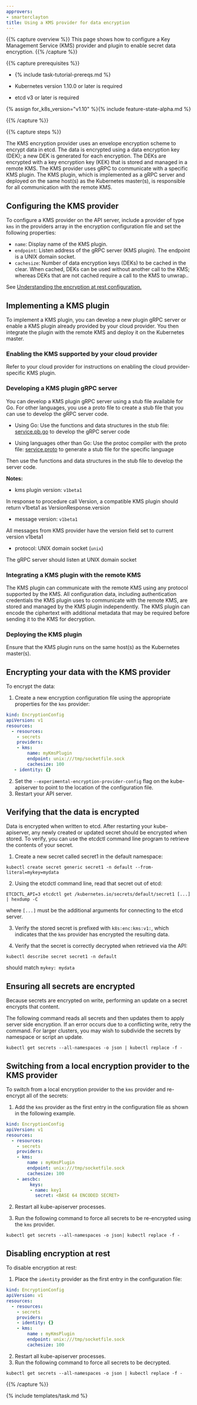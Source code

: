 ```yaml
---
approvers:
- smarterclayton
title: Using a KMS provider for data encryption
---
```

{{% capture overview %}}
This page shows how to configure a Key Management Service (KMS) provider and plugin to enable secret data encryption.
{{% /capture %}}

{{% capture prerequisites %}}

* {% include task-tutorial-prereqs.md %}

* Kubernetes version 1.10.0 or later is required

* etcd v3 or later is required

{% assign for_k8s_version="v1.10" %}{% include feature-state-alpha.md %}

{{% /capture %}}

{{% capture steps %}}

The KMS encryption provider uses an envelope encryption scheme to encrypt data in etcd. The data is encrypted using a data encryption key (DEK); a new DEK is generated for each encryption. The DEKs are encrypted with a key encryption key (KEK) that is stored and managed in a remote KMS. The KMS provider uses gRPC to communicate with a specific KMS 
plugin. The KMS plugin, which is implemented as a gRPC server and deployed on the same host(s) as the Kubernetes master(s), is responsible for all communication with the remote KMS.

## Configuring the KMS provider

To configure a KMS provider on the API server, include a provider of type ```kms``` in the providers array in the encryption configuration file and set the following properties:

  * `name`: Display name of the KMS plugin.
  * `endpoint`: Listen address of the gRPC server (KMS plugin). The endpoint is a UNIX domain socket.
  * `cachesize`: Number of data encryption keys (DEKs) to be cached in the clear. When cached, DEKs can be used without another call to the KMS; whereas DEKs that are not cached require a call to the KMS to unwrap.. 

See [Understanding the encryption at rest configuration.](/docs/tasks/administer-cluster/encrypt-data)

## Implementing a KMS plugin

To implement a KMS plugin, you can develop a new plugin gRPC server or enable a KMS plugin already provided by your cloud provider. You then integrate the plugin with the remote KMS and deploy it on the Kubernetes master.

### Enabling the KMS supported by your cloud provider 
Refer to your cloud provider for instructions on enabling the cloud provider-specific KMS plugin.

### Developing a KMS plugin gRPC server
You can develop a KMS plugin gRPC server using a stub file available for Go. For other languages, you use a proto file to create a stub file that you can use to develop the gRPC server code.

* Using Go: Use the functions and data structures in the stub file: [service.pb.go](https://github.com/kubernetes/kubernetes/blob/master/staging/src/k8s.io/apiserver/pkg/storage/value/encrypt/envelope/v1beta1/service.pb.go) to develop the gRPC server code 

* Using languages other than Go: Use the protoc compiler with the proto file: [service.proto](https://github.com/kubernetes/kubernetes/blob/master/staging/src/k8s.io/apiserver/pkg/storage/value/encrypt/envelope/v1beta1/service.proto) to generate a stub file for the specific language

Then use the functions and data structures in the stub file to develop the server code.

**Notes:**

* kms plugin version: `v1beta1`

In response to procedure call Version, a compatible KMS plugin should return v1beta1 as VersionResponse.version

* message version: `v1beta1`

All messages from KMS provider have the version field set to current version v1beta1

* protocol: UNIX domain socket (`unix`)

The gRPC server should listen at UNIX domain socket

### Integrating a KMS plugin with the remote KMS
The KMS plugin can communicate with the remote KMS using any protocol supported by the KMS.
All configuration data, including authentication credentials the KMS plugin uses to communicate with the remote KMS, 
are stored and managed by the KMS plugin independently. The KMS plugin can encode the ciphertext with additional metadata that may be required before sending it to the KMS for decryption.

### Deploying the KMS plugin 
Ensure that the KMS plugin runs on the same host(s) as the Kubernetes master(s).

## Encrypting your data with the KMS provider
To encrypt the data:

1. Create a new encryption configuration file using the appropriate properties for the `kms` provider:

```yaml
kind: EncryptionConfig
apiVersion: v1
resources:
  - resources:
    - secrets
    providers:
    - kms:
        name: myKmsPlugin
        endpoint: unix:///tmp/socketfile.sock
        cachesize: 100
   - identity: {}
```

2. Set the `--experimental-encryption-provider-config` flag on the kube-apiserver to point to the location of the configuration file.
3. Restart your API server.

## Verifying that the data is encrypted
Data is encrypted when written to etcd. After restarting your kube-apiserver, any newly created or updated secret should be encrypted when stored. To verify, you can use the etcdctl command line program to retrieve the contents of your secret.

1. Create a new secret called secret1 in the default namespace:
```
kubectl create secret generic secret1 -n default --from-literal=mykey=mydata
```
2. Using the etcdctl command line, read that secret out of etcd:
```
ETCDCTL_API=3 etcdctl get /kubernetes.io/secrets/default/secret1 [...] | hexdump -C
```
 where `[...]` must be the additional arguments for connecting to the etcd server.

3. Verify the stored secret is prefixed with `k8s:enc:kms:v1:`, which indicates that the `kms` provider has encrypted the resulting data.

4. Verify that the secret is correctly decrypted when retrieved via the API:
```
kubectl describe secret secret1 -n default
```
should match `mykey: mydata`

## Ensuring all secrets are encrypted
Because secrets are encrypted on write, performing an update on a secret encrypts that content.

The following command reads all secrets and then updates them to apply server side encryption. If an error occurs due to a conflicting write, retry the command. For larger clusters, you may wish to subdivide the secrets by namespace or script an update.
```
kubectl get secrets --all-namespaces -o json | kubectl replace -f -
```

## Switching from a local encryption provider to the KMS provider
To switch from a local encryption provider to the `kms` provider and re-encrypt all of the secrets:

1. Add the `kms` provider as the first entry in the configuration file as shown in the following example.

```yaml
kind: EncryptionConfig
apiVersion: v1
resources:
  - resources:
    - secrets
    providers:
    - kms:
        name : myKmsPlugin
        endpoint: unix:///tmp/socketfile.sock
        cachesize: 100
    - aescbc:
         keys:
         - name: key1
           secret: <BASE 64 ENCODED SECRET>
```

2. Restart all kube-apiserver processes.

3. Run the following command to force all secrets to be re-encrypted using the `kms` provider.

```
kubectl get secrets --all-namespaces -o json| kubectl replace -f -
```

## Disabling encryption at rest
To disable encryption at rest:

1. Place the `identity` provider as the first entry in the configuration file: 

```yaml
kind: EncryptionConfig
apiVersion: v1
resources:
  - resources:
    - secrets
    providers:
    - identity: {}
    - kms:
        name : myKmsPlugin
        endpoint: unix:///tmp/socketfile.sock
        cachesize: 100
```
2.  Restart all kube-apiserver processes. 
3. Run the following command to force all secrets to be decrypted.
```
kubectl get secrets --all-namespaces -o json | kubectl replace -f -
```
{{% /capture %}}

{% include templates/task.md %}
